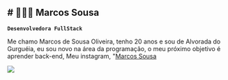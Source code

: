 ## # 👩🏻‍💻 Marcos Sousa

**`Desenvolvedora FullStack`**

Me chamo Marcos de Sousa Oliveira, tenho 20 anos e sou de  Alvorada do Gurguéia, eu sou novo na área da programação, o meu próximo objetivo é aprender back-end, Meu instagram, "[Marcos Sousa](https://www.instagram.com/marcos_sousa_204?utm_source=qr&igsh=em85YmtsMjQ2Zm1p) 

 <a href="https://@larissakich?sub_confirmation=1">
        <img  
            src="https://custom-icon-badges.demolab.com/youtube/channel/subscribers/UCo-gJ8RnTn5akHqHvO55DVA?color=%23E05D44&label=Inscreva-se&logo=video&logoColor=white&style=for-the-badge&labelColor=CE4630"
        />
    </a>
